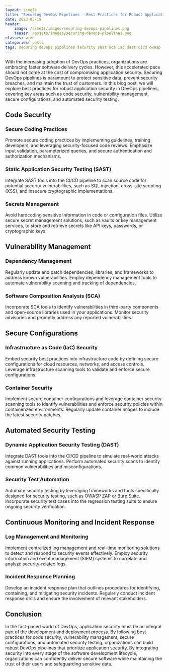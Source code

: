 ```yaml
---
layout: single
title: "Securing DevOps Pipelines - Best Practices for Robust Application Security"
date: 2023-05-19
header:
    image: /assets/images/securing-devops-pipelines.png
    teaser: /assets/images/securing-devops-pipelines.png
classes: wide
categories: posts
tags: securing devops pipelines security sast sca iac dast cicd owasp
---
```


With the increasing adoption of DevOps practices, organizations are embracing faster software delivery cycles. However, this accelerated pace should not come at the cost of compromising application security. Securing DevOps pipelines is paramount to protect sensitive data, prevent security breaches, and maintain the trust of customers. In this blog post, we will explore best practices for robust application security in DevOps pipelines, covering key areas such as code security, vulnerability management, secure configurations, and automated security testing.

## Code Security

### Secure Coding Practices

Promote secure coding practices by implementing guidelines, training developers, and leveraging security-focused code reviews. Emphasize input validation, parameterized queries, and secure authentication and authorization mechanisms.

### Static Application Security Testing (SAST)

Integrate SAST tools into the CI/CD pipeline to scan source code for potential security vulnerabilities, such as SQL injection, cross-site scripting (XSS), and insecure cryptographic implementations.

### Secrets Management

Avoid hardcoding sensitive information in code or configuration files. Utilize secure secret management solutions, such as vaults or key management services, to store and retrieve secrets like API keys, passwords, or cryptographic keys.

## Vulnerability Management

### Dependency Management

Regularly update and patch dependencies, libraries, and frameworks to address known vulnerabilities. Employ dependency management tools to automate vulnerability scanning and tracking of dependencies.

### Software Composition Analysis (SCA)

Incorporate SCA tools to identify vulnerabilities in third-party components and open-source libraries used in your applications. Monitor security advisories and promptly address any reported vulnerabilities.

## Secure Configurations

### Infrastructure as Code (IaC) Security

Embed security best practices into infrastructure code by defining secure configurations for cloud resources, networks, and access controls. Leverage infrastructure scanning tools to validate and enforce secure configurations.

### Container Security

Implement secure container configurations and leverage container security scanning tools to identify vulnerabilities and enforce security policies within containerized environments. Regularly update container images to include the latest security patches.

## Automated Security Testing

### Dynamic Application Security Testing (DAST)

Integrate DAST tools into the CI/CD pipeline to simulate real-world attacks against running applications. Perform automated security scans to identify common vulnerabilities and misconfigurations.

### Security Test Automation

Automate security testing by leveraging frameworks and tools specifically designed for security testing, such as OWASP ZAP or Burp Suite. Incorporate security test cases into the regression testing suite to ensure ongoing security verification.

## Continuous Monitoring and Incident Response

### Log Management and Monitoring

Implement centralized log management and real-time monitoring solutions to detect and respond to security events effectively. Employ security information and event management (SIEM) systems to correlate and analyze security-related logs.

### Incident Response Planning

Develop an incident response plan that outlines procedures for identifying, containing, and mitigating security incidents. Regularly conduct incident response drills and ensure the involvement of relevant stakeholders.

## Conclusion

In the fast-paced world of DevOps, application security must be an integral part of the development and deployment process. By following best practices for code security, vulnerability management, secure configurations, and automated security testing, organizations can build robust DevOps pipelines that prioritize application security. By integrating security into every stage of the software development lifecycle, organizations can confidently deliver secure software while maintaining the trust of their users and safeguarding sensitive data.
